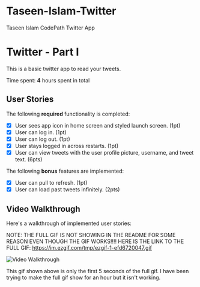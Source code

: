 # Taseen-Islam-Twitter
 Taseen Islam CodePath Twitter App

# Twitter - Part I

This is a basic twitter app to read your tweets.

Time spent: **4** hours spent in total

## User Stories

The following **required** functionality is completed:

- [x] User sees app icon in home screen and styled launch screen. (1pt)
- [x] User can log in. (1pt)
- [x] User can log out. (1pt)
- [x] User stays logged in across restarts. (1pt)
- [x] User can view tweets with the user profile picture, username, and tweet text. (6pts)

The following **bonus** features are implemented:

- [x] User can pull to refresh. (1pt)
- [x] User can load past tweets infinitely. (2pts)

## Video Walkthrough

Here's a walkthrough of implemented user stories:

NOTE: THE FULL GIF IS NOT SHOWING IN THE README FOR SOME REASON EVEN THOUGH THE GIF WORKS!!!!
HERE IS THE LINK TO THE FULL GIF: https://im.ezgif.com/tmp/ezgif-1-efd6720047.gif

<img src='https://im.ezgif.com/tmp/ezgif-1-efd6720047.gif' title='Video Walkthrough' width='' alt='Video Walkthrough' />

This gif shown above is only the first 5 seconds of the full gif. I have been trying to make the full gif show for an hour but it isn't working.